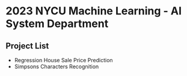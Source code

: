 # 2023 NYCU Machine Learning - AI System Department
## Project List
- Regression House Sale Price Prediction
- Simpsons Characters Recognition